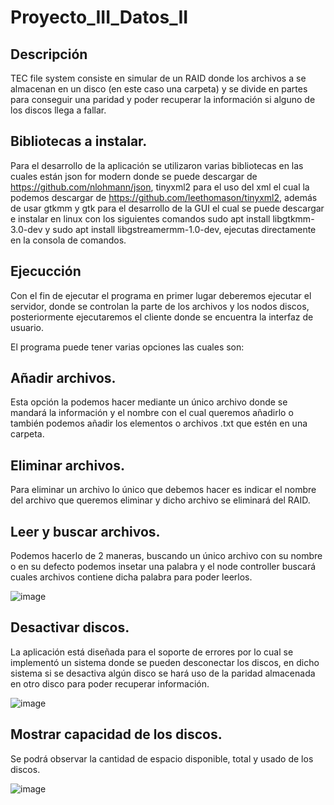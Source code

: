 # Proyecto_III_Datos_II

## Descripción

TEC file system consiste en simular de un RAID donde los archivos a se almacenan en un disco (en este caso una carpeta) y se divide en partes para conseguir una paridad y poder recuperar la información si alguno de los discos llega a fallar.

## Bibliotecas a instalar.

Para el desarrollo de la aplicación se utilizaron varias bibliotecas en las cuales están json for modern donde se puede descargar de https://github.com/nlohmann/json, tinyxml2 para el uso del xml el cual la podemos descargar de https://github.com/leethomason/tinyxml2, además de usar gtkmm y gtk para el desarrollo de la GUI el cual se puede descargar e instalar en linux con los siguientes comandos sudo apt install libgtkmm-3.0-dev y sudo apt install libgstreamermm-1.0-dev, ejecutas directamente en la consola de comandos.

## Ejecucción

Con el fin de ejecutar el programa en primer lugar deberemos ejecutar el servidor, donde se controlan la parte de los archivos y los nodos discos, posteriormente ejecutaremos el cliente donde se encuentra la interfaz de usuario.

El programa puede tener varias opciones las cuales son:

## Añadir archivos.

Esta opción la podemos hacer mediante un único archivo donde se mandará la información y el nombre con el cual queremos añadirlo o también podemos añadir los elementos o archivos .txt que estén en una carpeta.

## Eliminar archivos.

Para eliminar un archivo lo único que debemos hacer es indicar el nombre del archivo que queremos eliminar y dicho archivo se eliminará del RAID.

## Leer y buscar archivos.

Podemos hacerlo de 2 maneras, buscando un único archivo con su nombre o en su defecto podemos insetar una palabra y el node controller buscará cuales archivos contiene dicha palabra para poder leerlos.

![image](https://user-images.githubusercontent.com/61263412/123607290-f89f2400-d7ba-11eb-993a-6f2761877800.png)

## Desactivar discos.

La aplicación está diseñada para el soporte de errores por lo cual se implementó un sistema donde se pueden desconectar los discos, en dicho sistema si se desactiva algún disco se hará uso de la paridad almacenada en otro disco para poder recuperar información.

![image](https://user-images.githubusercontent.com/61263412/123607158-d6a5a180-d7ba-11eb-9da6-be53046db237.png)

## Mostrar capacidad de los discos.

Se podrá observar la cantidad de espacio disponible, total y usado de los discos.

![image](https://user-images.githubusercontent.com/61263412/123607214-e58c5400-d7ba-11eb-88bd-d5449cf443d1.png)

